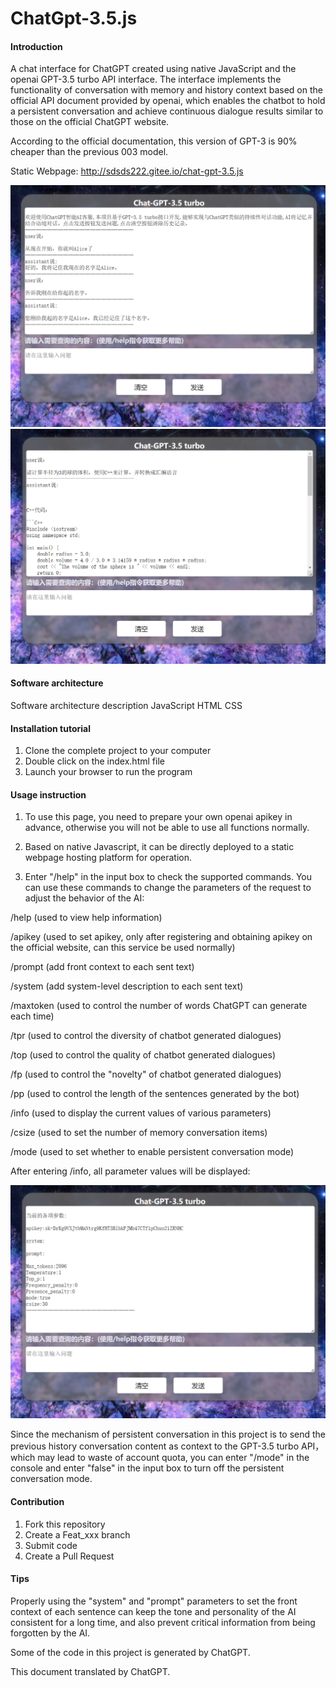 # ChatGpt-3.5.js

#### Introduction

A chat interface for ChatGPT created using native JavaScript and the openai GPT-3.5 turbo API interface. The interface implements the functionality of conversation with memory and history context based on the official API document provided by openai, which enables the chatbot to hold a persistent conversation and achieve continuous dialogue results similar to those on the official ChatGPT website.

According to the official documentation, this version of GPT-3 is 90% cheaper than the previous 003 model.

Static Webpage: http://sdsds222.gitee.io/chat-gpt-3.5.js

![Memory conversation function demo](img/1.png)
![Complex conversation function demo](img/2.png)

#### Software architecture
Software architecture description
JavaScript HTML CSS

#### Installation tutorial

1. Clone the complete project to your computer
2. Double click on the index.html file
3. Launch your browser to run the program

#### Usage instruction

1. To use this page, you need to prepare your own openai apikey in advance, otherwise you will not be able to use all functions normally.

2. Based on native Javascript, it can be directly deployed to a static webpage hosting platform for operation.

3. Enter "/help" in the input box to check the supported commands. You can use these commands to change the parameters of the request to adjust the behavior of the AI:

/help (used to view help information)

/apikey (used to set apikey, only after registering and obtaining apikey on the official website, can this service be used normally)

/prompt (add front context to each sent text)

/system (add system-level description to each sent text)

/maxtoken (used to control the number of words ChatGPT can generate each time)

/tpr (used to control the diversity of chatbot generated dialogues)

/top (used to control the quality of chatbot generated dialogues)

/fp  (used to control the "novelty" of chatbot generated dialogues)

/pp (used to control the length of the sentences generated by the bot)

/info (used to display the current values of various parameters)

/csize (used to set the number of memory conversation items)

/mode (used to set whether to enable persistent conversation mode)

After entering /info, all parameter values will be displayed:

![The result displayed after entering /info command](img/3.png)

Since the mechanism of persistent conversation in this project is to send the previous history conversation content as context to the GPT-3.5 turbo API，which may lead to waste of account quota, you can enter "/mode" in the console and enter "false" in the input box to turn off the persistent conversation mode.

#### Contribution

1. Fork this repository
2. Create a Feat_xxx branch
3. Submit code
4. Create a Pull Request

#### Tips

Properly using the "system" and "prompt" parameters to set the front context of each sentence can keep the tone and personality of the AI consistent for a long time, and also prevent critical information from being forgotten by the AI.

Some of the code in this project is generated by ChatGPT.

This document translated by ChatGPT.
